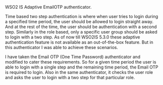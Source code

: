 WSO2 IS Adaptive EmailOTP authenticator. 

Time based two step authentication is where when user tries to login during a specified time period, the user should be allowed to login straight away. And at the rest of the time, the user should be authentication with a second step. Similarly in the role based, only a specific user group should be asked to login with a two step.
As of now till WSO2IS 5.3.0 these adaptive authentication feature is not available as an out-of-the-box feature. But in this authenticator I was able to achieve these scenarios. 

I have taken the Email OTP (One Time Password) authenticator and modified to cater these requirements. So for a given time period the user is able to login with a single step and the remaining time period, the Email OTP is required to login. Also in the same authenticator, it checks the user role and asks the user to login with a two step for that particular role.

